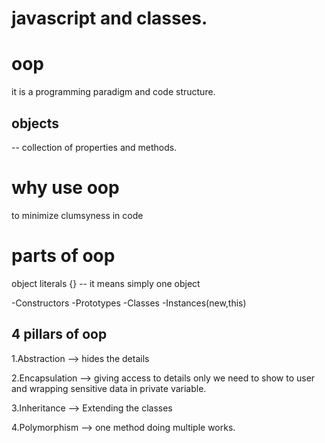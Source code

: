 # javascript and classes.
# oop
it is a programming paradigm and code structure.

## objects
-- collection of properties and methods.

# why use oop
to minimize clumsyness in code 

# parts of oop
object literals {} -- it means simply one object

-Constructors
-Prototypes
-Classes
-Instances(new,this)

## 4 pillars of oop
1.Abstraction --> hides the details 

2.Encapsulation --> giving access to details only we need to show to user and wrapping sensitive data in private variable.

3.Inheritance --> Extending the classes

4.Polymorphism --> one method doing multiple works.